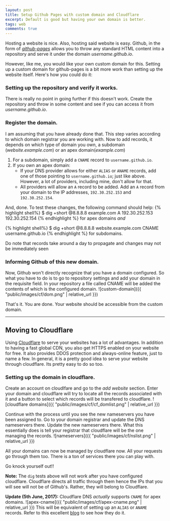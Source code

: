 ```yaml
---
layout: post
title: Setup Github Pages with custom domain and Cloudflare
excerpt: Default is good but having your own domain is better.
tags: web
comments: true
---
```


Hosting a website is nice. Also, hosting said website is easy. Github, in the form of _[github-pages]_ allows you to throw
any standard HTML content into a repository and serve it under the domain _username.github.io_.

However, like me, you would like your own custom domain for this. Setting up a custom domain for github-pages is a bit more work
than setting up the website itself. Here's how you could do it:

### Setting up the repository and verify it works.
There is really no point in going further if this doesn't work.
Create the repository and throw in some content and see if you can access it from _username.github.io_.

### Register the domain.
I am assuming that you have already done that. This step varies according to which domain registrar you are working with.
Now to add records, it depends on which type of domain you own, a subdomain (_website.example.com_) or an apex domain(_example.com_)

1. For a subdomain, simply add a `CNAME` record to `username.github.io`.
1. If you own an apex domain:
    * If your DNS provider allows for either `ALIAS` or `ANAME` records, add one of those pointing to `username.github.io`; just like above.
      However, a lot of providers, including mine, don't allow for that.
    * All providers will allow an `A` record to be added. Add an `A` record from your domain to the IP addresses, 
    `192.30.252.153` and `192.30.252.154`.

And, done. To test these changes, the following command should help:
{% highlight shell%}
    $ dig +short @8.8.8.8 example.com A
    192.30.252.153
    192.30.252.154
{% endhighlight %}
for apex domains _and_

{% highlight shell%}
    $ dig +short @8.8.8.8 website.example.com CNAME
    username.github.io
{% endhighlight %}
for subdomains.

Do note that records take around a day to propagate and changes may not be immediately seen

### Informing Github of this new domain.
Now, Github won't directly recognize that you have a domain configured. So what you have to do is to go to repository settings
and add your domain in the requisite field. In your repository a file called CNAME will be added the contents of which is the configured domain.
![custom-domain]({{ "public/images/cf/dom.png" | relative_url }})

That's it. You are done. Your website should be accessible from the custom domain.

-----------------------
## Moving to Cloudflare
Using [Cloudflare] to serve your websites has a lot of advantages. In addition to having a fast global CDN, you also get HTTPS enabled on your website 
for free. It also provides DDOS protection and always-online feature, just to name a few. In general, it is a pretty good idea to serve your website
through cloudflare. Its pretty easy to do so too.

### Setting up the domain in cloudflare.
Create an account on cloudlfare and go to the _add website_ section. Enter your domain and cloudflare will try to locate all the records associated
with it and a button to select which records will be transfered to cloudflare.
![cloudflare domains]({{ "public/images/cf/cf_domlist.png" | relative_url }})

Continue with the process until you see the new nameservers you have been assigned to. Go to your domain registrar and update the 
DNS nameservers there. Update the new nameservers there. What this essentially does is tell your registrar that cloudflare will be the
one managing the records.
![nameservers]({{ "public/images/cf/nslist.png" | relative_url }})

All your domains can now be managed by cloudflare now. All your requests go through them too. There is a ton of services there you can play with.

Go knock yourself out!!

**Note:** The `dig` tests above will not work after you have configured cloudflare. Cloudflare directs all traffic through them hence the IPs that
you will see will not be of Github's. Rather, they will belong to Cloudflare.

**Update (5th June, 2017):** Cloudflare DNS _actually_ supports `CNAME` for apex domains.
![apex-cname]({{ "public/images/cf/apex-cname.png" | relative_url }})
This will be equivalent of setting up an `ALIAS` or `ANAME` records. Refer to this excellent [blog] to see how they do it.


[github-pages]: https://pages.github.com
[Cloudflare]: https://www.cloudflare.com/
[blog]: https://blog.cloudflare.com/introducing-cname-flattening-rfc-compliant-cnames-at-a-domains-root/

